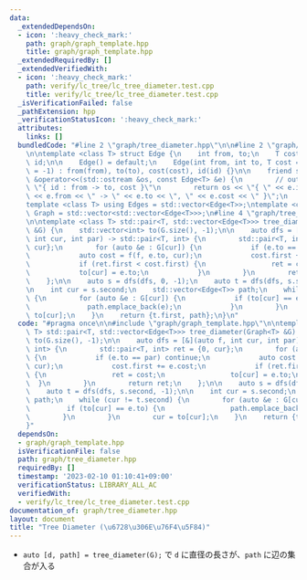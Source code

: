 ```yaml
---
data:
  _extendedDependsOn:
  - icon: ':heavy_check_mark:'
    path: graph/graph_template.hpp
    title: graph/graph_template.hpp
  _extendedRequiredBy: []
  _extendedVerifiedWith:
  - icon: ':heavy_check_mark:'
    path: verify/lc_tree/lc_tree_diameter.test.cpp
    title: verify/lc_tree/lc_tree_diameter.test.cpp
  _isVerificationFailed: false
  _pathExtension: hpp
  _verificationStatusIcon: ':heavy_check_mark:'
  attributes:
    links: []
  bundledCode: "#line 2 \"graph/tree_diameter.hpp\"\n\n#line 2 \"graph/graph_template.hpp\"\
    \n\ntemplate <class T> struct Edge {\n    int from, to;\n    T cost;\n    int\
    \ id;\n\n    Edge() = default;\n    Edge(int from, int to, T cost = 1, int id\
    \ = -1) : from(from), to(to), cost(cost), id(id) {}\n\n    friend std::ostream\
    \ &operator<<(std::ostream &os, const Edge<T> &e) {\n        // output format:\
    \ \"{ id : from -> to, cost }\"\n        return os << \"{ \" << e.id << \" : \"\
    \ << e.from << \" -> \" << e.to << \", \" << e.cost << \" }\";\n    }\n};\n\n\
    template <class T> using Edges = std::vector<Edge<T>>;\ntemplate <class T> using\
    \ Graph = std::vector<std::vector<Edge<T>>>;\n#line 4 \"graph/tree_diameter.hpp\"\
    \n\ntemplate <class T> std::pair<T, std::vector<Edge<T>>> tree_diameter(Graph<T>\
    \ &G) {\n    std::vector<int> to(G.size(), -1);\n\n    auto dfs = [&](auto f,\
    \ int cur, int par) -> std::pair<T, int> {\n        std::pair<T, int> ret = {0,\
    \ cur};\n        for (auto &e : G[cur]) {\n            if (e.to == par) continue;\n\
    \            auto cost = f(f, e.to, cur);\n            cost.first += e.cost;\n\
    \            if (ret.first < cost.first) {\n                ret = cost;\n    \
    \            to[cur] = e.to;\n            }\n        }\n        return ret;\n\
    \    };\n\n    auto s = dfs(dfs, 0, -1);\n    auto t = dfs(dfs, s.second, -1);\n\
    \n    int cur = s.second;\n    std::vector<Edge<T>> path;\n    while (cur != t.second)\
    \ {\n        for (auto &e : G[cur]) {\n            if (to[cur] == e.to) {\n  \
    \              path.emplace_back(e);\n            }\n        }\n        cur =\
    \ to[cur];\n    }\n    return {t.first, path};\n}\n"
  code: "#pragma once\n\n#include \"graph/graph_template.hpp\"\n\ntemplate <class\
    \ T> std::pair<T, std::vector<Edge<T>>> tree_diameter(Graph<T> &G) {\n    std::vector<int>\
    \ to(G.size(), -1);\n\n    auto dfs = [&](auto f, int cur, int par) -> std::pair<T,\
    \ int> {\n        std::pair<T, int> ret = {0, cur};\n        for (auto &e : G[cur])\
    \ {\n            if (e.to == par) continue;\n            auto cost = f(f, e.to,\
    \ cur);\n            cost.first += e.cost;\n            if (ret.first < cost.first)\
    \ {\n                ret = cost;\n                to[cur] = e.to;\n          \
    \  }\n        }\n        return ret;\n    };\n\n    auto s = dfs(dfs, 0, -1);\n\
    \    auto t = dfs(dfs, s.second, -1);\n\n    int cur = s.second;\n    std::vector<Edge<T>>\
    \ path;\n    while (cur != t.second) {\n        for (auto &e : G[cur]) {\n   \
    \         if (to[cur] == e.to) {\n                path.emplace_back(e);\n    \
    \        }\n        }\n        cur = to[cur];\n    }\n    return {t.first, path};\n\
    }"
  dependsOn:
  - graph/graph_template.hpp
  isVerificationFile: false
  path: graph/tree_diameter.hpp
  requiredBy: []
  timestamp: '2023-02-10 01:10:41+09:00'
  verificationStatus: LIBRARY_ALL_AC
  verifiedWith:
  - verify/lc_tree/lc_tree_diameter.test.cpp
documentation_of: graph/tree_diameter.hpp
layout: document
title: "Tree Diameter (\u6728\u306E\u76F4\u5F84)"
---
```


- `auto [d, path] = tree_diameter(G);` で `d` に直径の長さが、`path` に辺の集合が入る
